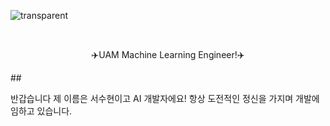 ![transparent](https://capsule-render.vercel.app/api?type=transparent&fontColor=703ee5&text=Soohyoen's%20GitHub%20&height=150&fontSize=60&desc=Welcome!&descAlignY=75&descAlign=60)

<br>

<p align = "center">
✈️UAM Machine Learning Engineer!✈️
</p> 

##<p aling= "center">
반갑습니다
제 이름은 서수현이고 AI 개발자에요!
항상 도전적인 정신을 가지며 개발에 임하고 있습니다.
</p>
